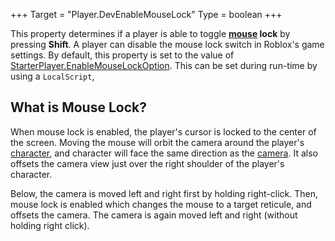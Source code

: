 +++
Target = "Player.DevEnableMouseLock"
Type = boolean
+++

This property determines if a player is able to toggle **[mouse](https://developer.roblox.com/api-reference/class/Mouse) lock** by pressing **Shift**. A player can disable the mouse lock switch in Roblox's game settings. By default, this property is set to the value of [StarterPlayer.EnableMouseLockOption](https://developer.roblox.com/api-reference/property/StarterPlayer/EnableMouseLockOption). This can be set during run-time by using a `LocalScript`,## What is Mouse Lock?When mouse lock is enabled, the player's cursor is locked to the center of the screen. Moving the mouse will orbit the camera around the player's [character](https://developer.roblox.com/api-reference/property/Player/Character), and character will face the same direction as the [camera](https://developer.roblox.com/api-reference/class/Camera). It also offsets the camera view just over the right shoulder of the player's character.Below, the camera is moved left and right first by holding right-click. Then, mouse lock is enabled which changes the mouse to a target reticule, and offsets the camera. The camera is again moved left and right (without holding right click).